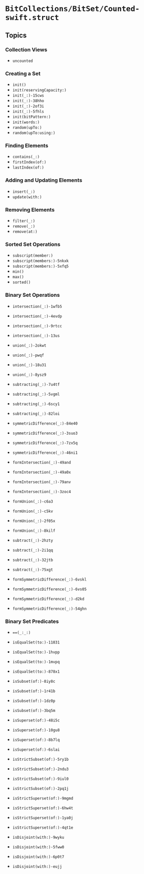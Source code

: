 # ``BitCollections/BitSet/Counted-swift.struct``

<!-- Summary -->

<!-- ## Overview -->

## Topics

### Collection Views

- ``uncounted``

### Creating a Set

- ``init()``
- ``init(reservingCapacity:)``
- ``init(_:)-15cws``
- ``init(_:)-38hho``
- ``init(_:)-2of3i``
- ``init(_:)-5fhls``
- ``init(bitPattern:)``
- ``init(words:)``
- ``random(upTo:)``
- ``random(upTo:using:)``

### Finding Elements

- ``contains(_:)``
- ``firstIndex(of:)``
- ``lastIndex(of:)``

### Adding and Updating Elements

- ``insert(_:)``
- ``update(with:)``

### Removing Elements

- ``filter(_:)``
- ``remove(_:)``
- ``remove(at:)``

### Sorted Set Operations

- ``subscript(member:)``
- ``subscript(members:)-5nkxk``
- ``subscript(members:)-5xfq5``
- ``min()``
- ``max()``
- ``sorted()``

### Binary Set Operations

- ``intersection(_:)-1wfb5``
- ``intersection(_:)-4evdp``
- ``intersection(_:)-9rtcc``
- ``intersection(_:)-13us``

- ``union(_:)-2okwt``
- ``union(_:)-pwqf``
- ``union(_:)-18u31``
- ``union(_:)-8ysz9``

- ``subtracting(_:)-7u4tf``
- ``subtracting(_:)-5vgml``
- ``subtracting(_:)-6scy1``
- ``subtracting(_:)-82loi``

- ``symmetricDifference(_:)-84e40``
- ``symmetricDifference(_:)-3suo3``
- ``symmetricDifference(_:)-7zx5q``
- ``symmetricDifference(_:)-46ni1``

- ``formIntersection(_:)-49and``
- ``formIntersection(_:)-49a0x``
- ``formIntersection(_:)-79anv``
- ``formIntersection(_:)-3zoc4``

- ``formUnion(_:)-c6a3``
- ``formUnion(_:)-c5kv``
- ``formUnion(_:)-2f05x``
- ``formUnion(_:)-8kilf``

- ``subtract(_:)-2hzty``
- ``subtract(_:)-2i1qq``
- ``subtract(_:)-32jtb``
- ``subtract(_:)-75xgt``

- ``formSymmetricDifference(_:)-6vskl``
- ``formSymmetricDifference(_:)-6vs05``
- ``formSymmetricDifference(_:)-d2kd``
- ``formSymmetricDifference(_:)-54ghn``

### Binary Set Predicates

- ``==(_:_:)``
- ``isEqualSet(to:)-11031``
- ``isEqualSet(to:)-1hvpp``
- ``isEqualSet(to:)-1mvpq``
- ``isEqualSet(to:)-878x1``

- ``isSubset(of:)-8iy8c``
- ``isSubset(of:)-1r41b``
- ``isSubset(of:)-1dz0p``
- ``isSubset(of:)-3bq5m``

- ``isSuperset(of:)-48i5c``
- ``isSuperset(of:)-10gu8``
- ``isSuperset(of:)-8b7lq``
- ``isSuperset(of:)-6slai``

- ``isStrictSubset(of:)-5ry1b``
- ``isStrictSubset(of:)-2ndu3``
- ``isStrictSubset(of:)-9iul0``
- ``isStrictSubset(of:)-2pq1j``

- ``isStrictSuperset(of:)-9mgmd``
- ``isStrictSuperset(of:)-6hw4t``
- ``isStrictSuperset(of:)-1ya0j``
- ``isStrictSuperset(of:)-4qt1e``

- ``isDisjoint(with:)-9wyku``
- ``isDisjoint(with:)-5fww0``
- ``isDisjoint(with:)-6p0t7``
- ``isDisjoint(with:)-eujj``
